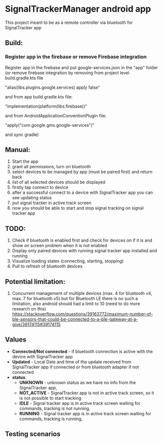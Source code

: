 # SignalTrackerManager android app

This project meant to be as a remote controller via bluetooth for SignalTracker app

## Build:

### Register app in the firebase or remove Firebase integration

Register app in the firebase and put google-services.json in the "app" folder (or remove firebase
integration by removing from project level build.gradle.kts file

"alias(libs.plugins.google.services) apply false"

and from app build.gradle.kts file:

"implementation(platform(libs.firebase))"

and from AndroidApplicationConventionPlugin file:

"apply("com.google.gms.google-services")"

and sync gradle)

## Manual:

1. Start the app
2. grant all permissions, turn on bluetooth
3. select devices to be managed by app (must be paired first) and return back
4. list of all selected devices should be displayed
5. firstly tap connect to device
6. after a successful connect to a device with SignalTracker app you can see updating status
7. put signal tracker in active track screen
8. now you should be able to start and stop signal tracking on signal tracker app 

## TODO:

1. Check if bluetooth is enabled first and check for devices on if it is and show on screen problem when it is not enabled
2. Display only paired devices with running signal tracker app installed and running
3. Visualize loading states (connecting, starting, stopping)
4. Pull to refresh of bluetooth devices

## Potential limitation:

1. Concurrent management of multiple devices (max. 4 for bluetooth v4, max. 7 for bluetooth v5) but for Bluetooth LE there is no such a limitation, also android should had a limit to 10 (need to do more research on this) https://stackoverflow.com/questions/39163772/maximum-number-of-ble-sensors-that-could-be-connected-to-a-ble-gateway-at-a-give/39174115#39174115


## Values

- **Connected/Not connected** - if bluetooth connection is active with the device with SignalTracker app
- **Updated** - Local Date and time of the update received from SignalTracker app if connected or from bluetooth adapter if not connected
- **status** 
  - **UNKNOWN** - unknown status as we have no info from the SignalTracker app, 
  - **NOT_ACTIVE** - SignalTracker app is not in active track screen, so it is not possible to start tracking 
  - **IDLE** - Signal tracker app is in active track screen waiting for commands, tracking is not running, 
  - **RUNNING** - Signal tracker app is in active track screen waiting for commands, tracking is running,

## Testing scenarios

